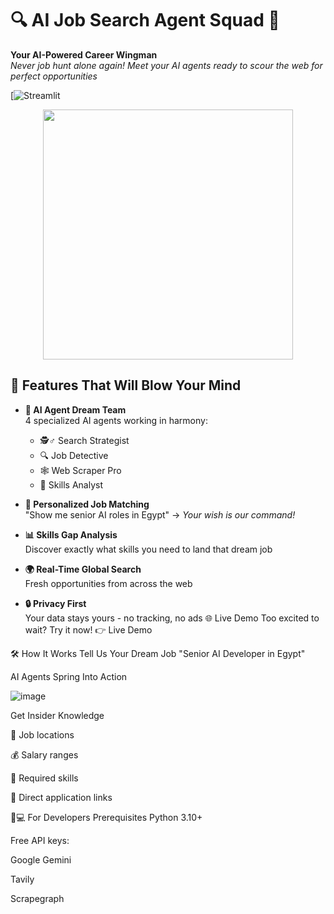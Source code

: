 # 🔍 AI Job Search Agent Squad 🤖

**Your AI-Powered Career Wingman**  
*Never job hunt alone again! Meet your AI agents ready to scour the web for perfect opportunities*

[![Streamlit]( https://lnkd.in/ddCQWzxq )


<div align="center">
  <img src="https://media.giphy.com/media/v1.Y2lkPTc5MGI3NjExY2U3Zzh6ZzU5a2NwNnVzZ3FpM3B1a2F6b3N5b2R4eXh6d2V4aGJ5ZyZlcD12MV9pbnRlcm5hbF9naWZfYnlfaWQmY3Q9Zw/Ll22OhMLAl0XllcfJS/giphy.gif" width="400">
</div>

## 🚀 Features That Will Blow Your Mind

- **🤖 AI Agent Dream Team**  
  4 specialized AI agents working in harmony:
  - 🕵️♂️ Search Strategist
  - 🔍 Job Detective
  - 🕸️ Web Scraper Pro
  - 🧠 Skills Analyst

- **💼 Personalized Job Matching**  
  "Show me senior AI roles in Egypt" → *Your wish is our command!*

- **📊 Skills Gap Analysis**  
  Discover exactly what skills you need to land that dream job

- **🌍 Real-Time Global Search**  
  Fresh opportunities from across the web

- **🔒 Privacy First**  
  Your data stays yours - no tracking, no ads
🌐 Live Demo
Too excited to wait? Try it now!
👉 Live Demo

🛠️ How It Works
Tell Us Your Dream Job
"Senior AI Developer in Egypt"

AI Agents Spring Into Action

![image](https://github.com/user-attachments/assets/aea32ab4-5dcd-467a-bdc1-e6d054deb1f9)

Get Insider Knowledge

📍 Job locations

💰 Salary ranges

🎯 Required skills

🔗 Direct application links

🧑💻 For Developers
Prerequisites
Python 3.10+

Free API keys:

Google Gemini

Tavily

Scrapegraph

